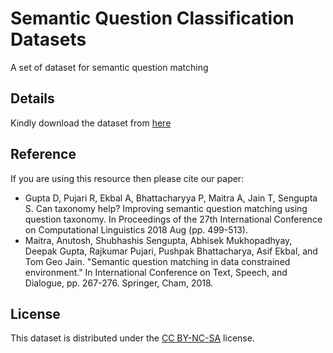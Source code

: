 # Semantic Question Classification Datasets

A set of dataset for semantic question matching

## Details

Kindly download the dataset from [here](https://figshare.com/articles/Semantic_Question_Classification_Datasets/6470726)


              


## Reference

If you are using this resource then please cite our paper:

* Gupta D, Pujari R, Ekbal A, Bhattacharyya P, Maitra A, Jain T, Sengupta S. Can taxonomy help? Improving semantic question matching using question taxonomy. In Proceedings of the 27th International Conference on Computational Linguistics 2018 Aug (pp. 499-513).
* Maitra, Anutosh, Shubhashis Sengupta, Abhisek Mukhopadhyay, Deepak Gupta, Rajkumar Pujari, Pushpak Bhattacharya, Asif Ekbal, and Tom Geo Jain. "Semantic question matching in data constrained environment." In International Conference on Text, Speech, and Dialogue, pp. 267-276. Springer, Cham, 2018.




## License
This dataset is distributed under the [CC BY-NC-SA](https://creativecommons.org/licenses/by-nc-sa/4.0/legalcode) license.
